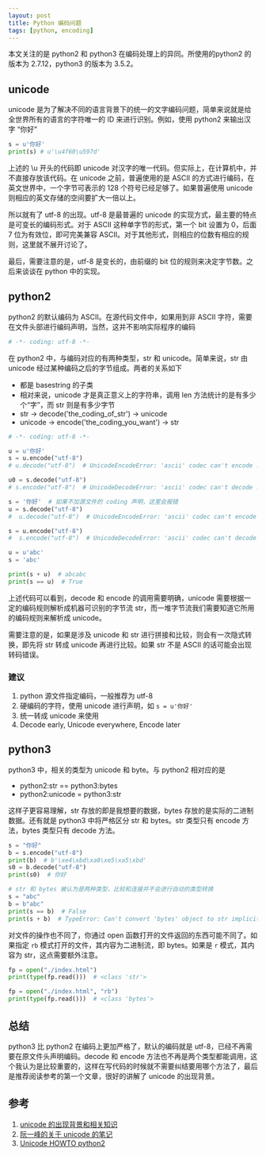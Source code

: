 ```yaml
---
layout: post
title: Python 编码问题
tags: [python, encoding]
---
```


本文关注的是 python2 和 python3 在编码处理上的异同。所使用的python2 的版本为 2.7.12，python3 的版本为 3.5.2。

unicode
---

unicode 是为了解决不同的语言背景下的统一的文字编码问题，简单来说就是给全世界所有的语言的字符唯一的 ID 来进行识别。例如，使用 python2 来输出汉字 “你好”

```python
s = u'你好'
print(s) # u'\u4f60\u597d'
```

上述的 \u 开头的代码即 unicode 对汉字的唯一代码。但实际上，在计算机中，并不直接存放该代码。在 unicode 之前，普遍使用的是 ASCII 的方式进行编码，在英文世界中，一个字节可表示的 128 个符号已经足够了。如果普遍使用 unicode 则相应的英文存储的空间要扩大一倍以上。

所以就有了 utf-8 的出现。utf-8 是最普遍的 unicode 的实现方式，最主要的特点是可变长的编码形式。对于 ASCII 这种单字节的形式，第一个 bit 设置为 0，后面 7 位为有效位，即可完美兼容 ASCII。对于其他形式，则相应的位数有相应的规则，这里就不展开讨论了。

最后，需要注意的是，utf-8 是变长的，由前缀的 bit 位的规则来决定字节数。之后来谈谈在 python 中的实现。

python2
---

python2 的默认编码为 ASCII。在源代码文件中，如果用到非 ASCII 字符，需要在文件头部进行编码声明，当然，这并不影响实际程序的编码

```python
# -*- coding: utf-8 -*-
```

在 python2 中，与编码对应的有两种类型，str 和 unicode。简单来说，str 由 unicode 经过某种编码之后的字节组成。两者的关系如下

 - 都是 basestring 的子类
 - 相对来说，unicode 才是真正意义上的字符串，调用 len 方法统计的是有多少个“字”，而 str 则是有多少字节
 - str  -> decode('the_coding_of_str') -> unicode
 - unicode -> encode('the_coding_you_want') -> str

```python
# -*- coding: utf-8 -*-

u = u'你好'
s = u.encode("utf-8")
# u.decode("utf-8")  # UnicodeEncodeError: 'ascii' codec can't encode ...

u0 = s.decode("utf-8")
# s.encode("utf-8")  # UnicodeDecodeError: 'ascii' codec can't decode ...

s = '你好'  # 如果不加源文件的 coding 声明，这里会报错
u = s.decode("utf-8")
#  u.decode("utf-8")  # UnicodeEncodeError: 'ascii' codec can't encode

s = u.encode("utf-8")
#  s.encode("utf-8")  # UnicodeDecodeError: 'ascii' codec can't decode

u = u'abc'
s = 'abc'

print(s + u)  # abcabc
print(s == u)  # True
```

上述代码可以看到，decode 和 encode 的调用需要明确，unicode 需要根据一定的编码规则解析成机器可识别的字节流 str，而一堆字节流我们需要知道它所用的编码规则来解析成 unicode。

需要注意的是，如果是涉及 unicode 和 str 进行拼接和比较，则会有一次隐式转换，即先将 str 转成 unicode 再进行比较。如果 str 不是 ASCII 的话可能会出现转码错误。

### 建议

1. python 源文件指定编码，一般推荐为 utf-8
2. 硬编码的字符，使用 unicode 进行声明，如 `s = u'你好'`
3. 统一转成 unicode 来使用
4. Decode early, Unicode everywhere, Encode later

python3
---

python3 中，相关的类型为 unicode 和 byte。与 python2 相对应的是

 - python2:str == python3:bytes
 - python2:unicode = python3:str

这样子更容易理解，str 存放的即是我想要的数据，bytes 存放的是实际的二进制数据。还有就是 python3 中将严格区分 str 和 bytes。str 类型只有 encode 方法，bytes 类型只有 decode 方法。

```python
s = "你好"
b = s.encode("utf-8")
print(b)  # b'\xe4\xbd\xa0\xe5\xa5\xbd'
s0 = b.decode("utf-8")
print(s0)  # 你好

# str 和 bytes 被认为是两种类型，比较和连接并不会进行自动的类型转换
s = "abc"
b = b"abc"
print(s == b)  # False
print(s + b)  # TypeError: Can't convert 'bytes' object to str implicitly
```

对文件的操作也不同了，你通过 open 函数打开的文件返回的东西可能不同了。如果指定 `rb` 模式打开的文件，其内容为二进制流，即 bytes。如果是 `r` 模式，其内容为 str，这点需要额外注意。

```python
fp = open("./index.html")
print(type(fp.read()))  # <class 'str'>

fp = open("./index.html", "rb")
print(type(fp.read()))  # <class 'bytes'>
```

总结
---

python3 比 python2 在编码上更加严格了，默认的编码就是 utf-8，已经不再需要在原文件头声明编码。decode 和 encode 方法也不再是两个类型都能调用，这个我认为是比较重要的，这样在写代码的时候就不需要纠结要用哪个方法了，最后是推荐阅读参考的第一个文章，很好的讲解了 unicode 的出现背景。

参考
---

1. [unicode 的出现背景和相关知识](https://www.joelonsoftware.com/2003/10/08/the-absolute-minimum-every-software-developer-absolutely-positively-must-know-about-unicode-and-character-sets-no-excuses/)
2. [阮一峰的关于 unicode 的笔记](http://www.ruanyifeng.com/blog/2007/10/ascii_unicode_and_utf-8.html)
3. [Unicode HOWTO python2](https://docs.python.org/2/howto/unicode.html)
